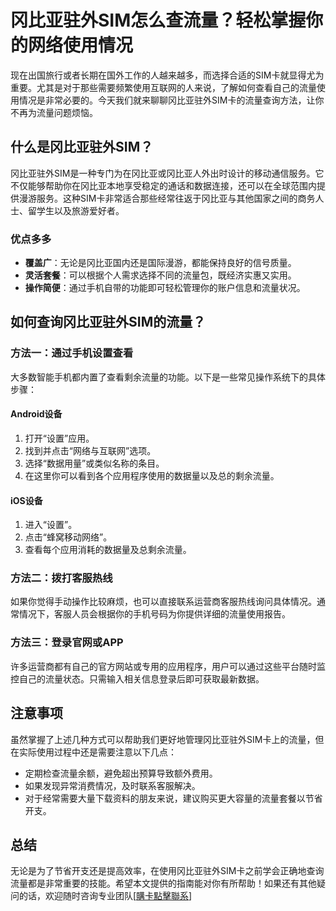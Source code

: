 # 冈比亚驻外SIM怎么查流量？轻松掌握你的网络使用情况

现在出国旅行或者长期在国外工作的人越来越多，而选择合适的SIM卡就显得尤为重要。尤其是对于那些需要频繁使用互联网的人来说，了解如何查看自己的流量使用情况是非常必要的。今天我们就来聊聊冈比亚驻外SIM卡的流量查询方法，让你不再为流量问题烦恼。

## 什么是冈比亚驻外SIM？

冈比亚驻外SIM是一种专门为在冈比亚或冈比亚人外出时设计的移动通信服务。它不仅能够帮助你在冈比亚本地享受稳定的通话和数据连接，还可以在全球范围内提供漫游服务。这种SIM卡非常适合那些经常往返于冈比亚与其他国家之间的商务人士、留学生以及旅游爱好者。

### 优点多多

- **覆盖广**：无论是冈比亚国内还是国际漫游，都能保持良好的信号质量。
- **灵活套餐**：可以根据个人需求选择不同的流量包，既经济实惠又实用。
- **操作简便**：通过手机自带的功能即可轻松管理你的账户信息和流量状况。

## 如何查询冈比亚驻外SIM的流量？

### 方法一：通过手机设置查看

大多数智能手机都内置了查看剩余流量的功能。以下是一些常见操作系统下的具体步骤：

#### Android设备

1. 打开“设置”应用。
2. 找到并点击“网络与互联网”选项。
3. 选择“数据用量”或类似名称的条目。
4. 在这里你可以看到各个应用程序使用的数据量以及总的剩余流量。

#### iOS设备

1. 进入“设置”。
2. 点击“蜂窝移动网络”。
3. 查看每个应用消耗的数据量及总剩余流量。

### 方法二：拨打客服热线

如果你觉得手动操作比较麻烦，也可以直接联系运营商客服热线询问具体情况。通常情况下，客服人员会根据你的手机号码为你提供详细的流量使用报告。

### 方法三：登录官网或APP

许多运营商都有自己的官方网站或专用的应用程序，用户可以通过这些平台随时监控自己的流量状态。只需输入相关信息登录后即可获取最新数据。

## 注意事项

虽然掌握了上述几种方式可以帮助我们更好地管理冈比亚驻外SIM卡上的流量，但在实际使用过程中还是需要注意以下几点：

- 定期检查流量余额，避免超出预算导致额外费用。
- 如果发现异常消费情况，及时联系客服解决。
- 对于经常需要大量下载资料的朋友来说，建议购买更大容量的流量套餐以节省开支。

## 总结

无论是为了节省开支还是提高效率，在使用冈比亚驻外SIM卡之前学会正确地查询流量都是非常重要的技能。希望本文提供的指南能对你有所帮助！如果还有其他疑问的话，欢迎随时咨询专业团队[[購卡點擊聯系](https://t.me/s/esim1088)]